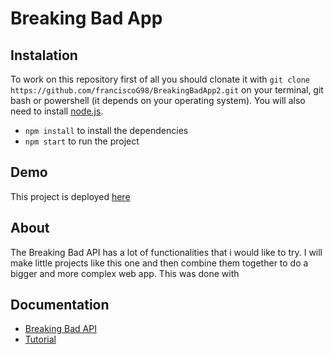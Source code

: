 # Breaking Bad App

## Instalation
To work on this repository first of all you should clonate it with
`git clone https://github.com/franciscoG98/BreakingBadApp2.git`
on your terminal, git bash or powershell (it depends on your operating system). You will also need to install [node.js](http://https://nodejs.org/es/download/ "node.js").
- `npm install` to install the dependencies
- `npm start` to run the project

## Demo
This project is deployed [here](https://franciscog98.github.io/BreakingBadApp2/ "here")

## About
The Breaking Bad API has a lot of functionalities that i would like to try. I will make little projects like this one and then combine them together to do a bigger and more complex web app. This was done with 


## Documentation
- [Breaking Bad API](https://breakingbadapi.com/api "Breaking Bad API")
- [Tutorial](https://youtu.be/YaioUnMw0mo "tutorial")
